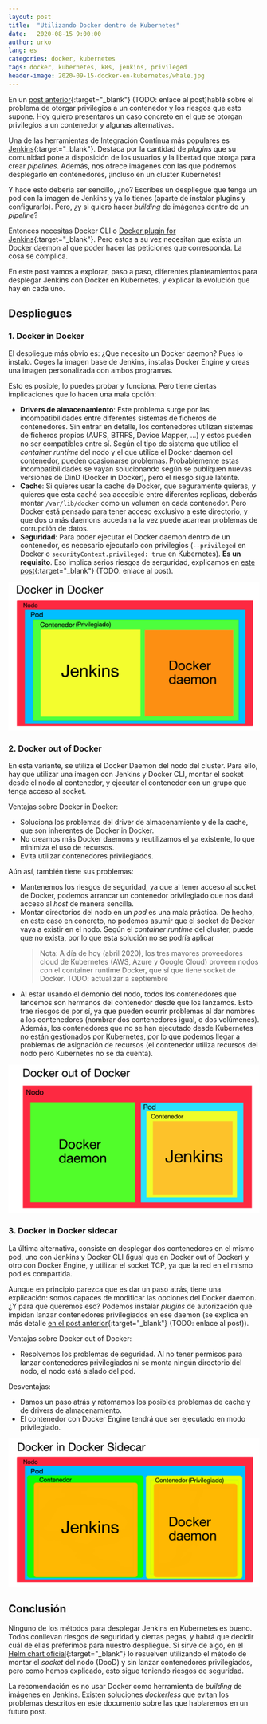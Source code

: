 ```yaml
---
layout: post
title:  "Utilizando Docker dentro de Kubernetes"
date:   2020-08-15 9:00:00
author: urko
lang: es
categories: docker, kubernetes
tags: docker, kubernetes, k8s, jenkins, privileged
header-image: 2020-09-15-docker-en-kubernetes/whale.jpg
---
```


En un [post anterior](){:target="_blank"} (TODO: enlace al post)hablé sobre el problema de otorgar privilegios a un contenedor y los riesgos que esto supone. Hoy quiero presentaros un caso concreto en el que se otorgan privilegios a un contenedor y algunas alternativas.

Una de las herramientas de Integración Contínua más populares es [Jenkins](https://www.jenkins.io/){:target="_blank"}. Destaca por la cantidad de *plugins* que su comunidad pone a disposición de los usuarios y la libertad que otorga para crear *pipelines*. Además, nos ofrece imágenes con las que podremos desplegarlo en contenedores, ¡incluso en un cluster Kubernetes!

Y hace esto deberia ser sencillo, ¿no? Escribes un despliegue que tenga un pod con la imagen de Jenkins y ya lo tienes (aparte de instalar plugins y configurarlo). Pero, ¿y si quiero hacer *building* de imágenes dentro de un *pipeline*?

Entonces necesitas Docker CLI o [Docker plugin for Jenkins](https://plugins.jenkins.io/docker-plugin/){:target="_blank"}. Pero estos a su vez necesitan que exista un Docker daemon al que poder hacer las peticiones que corresponda. La cosa se complica. 

En este post vamos a explorar, paso a paso, diferentes planteamientos para desplegar Jenkins con Docker en Kubernetes, y explicar la evolución que hay en cada uno.

## Despliegues

### 1. Docker in Docker

El despliegue más obvio es: ¿Que necesito un Docker daemon? Pues lo instalo. Coges la imagen base de Jenkins, instalas Docker Engine y creas una imagen personalizada con ambos programas.

Esto es posible, lo puedes probar y funciona. Pero tiene ciertas implicaciones que lo hacen una mala opción:

* **Drivers de almacenamiento**: Este problema surge por las incompatibilidades entre diferentes sistemas de ficheros de contenedores. Sin entrar en detalle, los contenedores utilizan sistemas de ficheros propios (AUFS, BTRFS, Device Mapper, ...) y estos pueden no ser compatibles entre sí. Según el tipo de sistema que utilice el *container runtime* del nodo y el que utilice el Docker daemon del contenedor, pueden ocasionarse problemas. Probablemente estas incompatibilidades se vayan solucionando según se publiquen nuevas versiones de DinD (Docker in Docker), pero el riesgo sigue latente.
* **Cache**: Si quieres usar la cache de Docker, que seguramente quieras, y quieres que esta caché sea accesible entre diferentes replicas, deberás montar `/var/lib/docker` como un volumen en cada contenedor. Pero Docker está pensado para tener acceso exclusivo a este directorio, y que dos o más daemons accedan a la vez puede acarrear problemas de corrupción de datos.
* **Seguridad**: Para poder ejecutar el Docker daemon dentro de un contenedor, es necesario ejecutarlo con privilegios (`--privileged` en Docker o `securityContext.privileged: true` en Kubernetes). **Es un requisito**. Eso implica serios riesgos de serguridad, explicamos en [este post](){:target="_blank"} (TODO: enlace al post).

<p align="center">
    <img src="/assets/images/2020-09-15-docker-en-kubernetes/dind.png">
</p>

### 2. Docker out of Docker

En esta variante, se utiliza el Docker Daemon del nodo del cluster. Para ello, hay que utilizar una imagen con Jenkins y Docker CLI, montar el socket desde el nodo al contenedor, y ejecutar el contenedor con un grupo que tenga acceso al socket.

Ventajas sobre Docker in Docker:

* Soluciona los problemas del driver de almacenamiento y de la cache, que son inherentes de Docker in Docker.
* No creamos más Docker daemons y reutilizamos el ya existente, lo que minimiza el uso de recursos.
* Evita utilizar contenedores privilegiados.

Aún así, también tiene sus problemas:

* Mantenemos los riesgos de seguridad, ya que al tener acceso al socket de Docker, podemos arrancar un contenedor privilegiado que nos dará acceso al *host* de manera sencilla.
* Montar directorios del nodo en un *pod* es una mala práctica. De hecho, en este caso en concreto, no podemos asumir que el socket de Docker vaya a existir en el nodo. Según el *container runtime* del cluster, puede que no exista, por lo que esta solución no se podría aplicar
  > Nota: A día de hoy (abril 2020), los tres mayores proveedores cloud de Kubernetes (AWS, Azure y Google Cloud) proveen nodos con el container runtime Docker, que sí que tiene socket de Docker. TODO: actualizar a septiembre
* Al estar usando el demonio del nodo, todos los contenedores que lancemos son hermanos del contenedor desde que los lanzamos. Esto trae riesgos de por sí, ya que pueden ocurrir problemas al dar nombres a los contenedores (nombrar dos contenedores igual, o dos volúmenes). Además, los contenedores que no se han ejecutado desde Kubernetes no están gestionados por Kubernetes, por lo que podemos llegar a problemas de asignación de recursos (el contenedor utiliza recursos del nodo pero Kubernetes no se da cuenta).

<p align="center">
    <img src="/assets/images/2020-09-15-docker-en-kubernetes/dood.png">
</p>

### 3. Docker in Docker sidecar

La última alternativa, consiste en desplegar dos contenedores en el mismo pod, uno con Jenkins y Docker CLI (igual que en Docker out of Docker) y otro con Docker Engine, y utilizar el socket TCP, ya que la red en el mismo pod es compartida.

Aunque en principio parezca que es dar un paso atrás, tiene una explicación: somos capaces de modificar las opciones del Docker daemon. ¿Y para que queremos eso? Podemos instalar *plugins* de autorización que impidan lanzar contenedores privilegiados en ese daemon (se explica en más detalle [en el post anterior](){:target="_blank"} (TODO: enlace al post)).

Ventajas sobre Docker out of Docker:

* Resolvemos los problemas de seguridad. Al no tener permisos para lanzar contenedores privilegiados ni se monta ningún directorio del nodo, el nodo está aislado del pod.

Desventajas:

* Damos un paso atrás y retomamos los posibles problemas de cache y de drivers de almacenamiento. 
* El contenedor con Docker Engine tendrá que ser ejecutado en modo privilegiado.

<p align="center">
    <img src="/assets/images/2020-09-15-docker-en-kubernetes/dind-sidecar.png">
</p>

## Conclusión

Ninguno de los métodos para desplegar Jenkins en Kubernetes es bueno. Todos conllevan riesgos de seguridad y ciertas pegas, y habrá que decidir cuál de ellas preferimos para nuestro despliegue. Si sirve de algo, en el [Helm chart oficial](https://github.com/helm/charts/tree/master/stable/jenkins){:target="_blank"} lo resuelven utilizando el método de montar el *socket* del nodo (DooD) y sin lanzar contenedores privilegiados, pero como hemos explicado, esto sigue teniendo riesgos de seguridad.

La recomendación es no usar Docker como herramienta de *building* de imágenes en Jenkins. Existen soluciones *dockerless* que evitan los problemas descritos en este documento sobre las que hablaremos en un futuro post.
